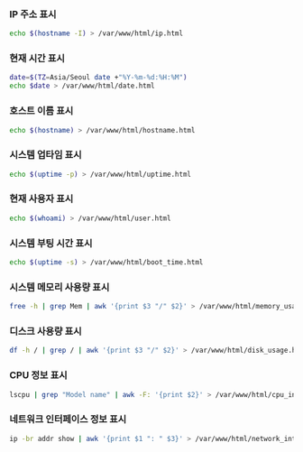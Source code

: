 ### IP 주소 표시
```bash
echo $(hostname -I) > /var/www/html/ip.html
```

### 현재 시간 표시
```bash
date=$(TZ=Asia/Seoul date +"%Y-%m-%d:%H:%M")
echo $date > /var/www/html/date.html
```

### 호스트 이름 표시
```bash
echo $(hostname) > /var/www/html/hostname.html
```

### 시스템 업타임 표시
```bash
echo $(uptime -p) > /var/www/html/uptime.html
```

### 현재 사용자 표시
```bash
echo $(whoami) > /var/www/html/user.html
```

### 시스템 부팅 시간 표시
```bash
echo $(uptime -s) > /var/www/html/boot_time.html
```

### 시스템 메모리 사용량 표시
```bash
free -h | grep Mem | awk '{print $3 "/" $2}' > /var/www/html/memory_usage.html
```

### 디스크 사용량 표시
```bash
df -h / | grep / | awk '{print $3 "/" $2}' > /var/www/html/disk_usage.html
```

### CPU 정보 표시
```bash
lscpu | grep "Model name" | awk -F: '{print $2}' > /var/www/html/cpu_info.html
```

### 네트워크 인터페이스 정보 표시
```bash
ip -br addr show | awk '{print $1 ": " $3}' > /var/www/html/network_interfaces.html
```
